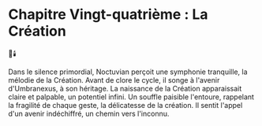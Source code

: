 # Chapitre Vingt-quatrième : La Création
🌌🕯️

Dans le silence primordial, Noctuvian perçoit une symphonie tranquille, la mélodie de la Création. Avant de clore le cycle, il songe à l'avenir d'Umbranexus, à son héritage. La naissance de la Création apparaissait claire et palpable, un potentiel infini. Un souffle paisible l'entoure, rappelant la fragilité de chaque geste, la délicatesse de la création. Il sentit l'appel d'un avenir indéchiffré, un chemin vers l'inconnu.
